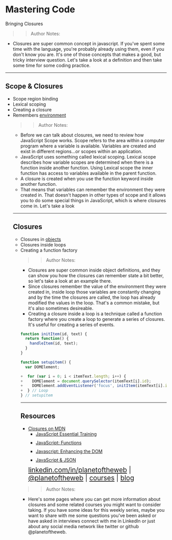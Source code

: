 
<!-- .slide: data-state="title" -->
# Mastering Code
Bringing Closures

>> Author Notes:
- Closures are super common concept in javascript. If you've spent some time with the language, you're probably already using them, even if you don't know you are. It's one of those concepts that makes a good, but tricky interview question. Let's take a look at a definition and then take some time for some coding practice.

---

## Scope & Closures
<ul>
<li class="fragment">Scope region binding</li>
<li class="fragment">Lexical scoping</li>
<li class="fragment">Creating a closure</li>
<li class="fragment">Remembers <a href="http://jsbin.com/dizika/3/edit?js,console">environment</a></li>

>> Author Notes:
- Before we can talk about closures, we need to review how JavaScript Scope works. Scope refers to the area within a computer program where a variable is available. Variables are created and exist in different regions...or scopes within an application.
- JavaScript uses something called lexical scoping. Lexical scope describes how variable scopes are determined when there is a function inside another function. Using Lexical scope the inner function has access to variables available in the parent function.
- A closure is created when you use the function keyword inside another function.
- That means that variables can remember the environment they were created in. That doesn't happen in other types of scope and it allows you to do some special things in JavaScript, which is where closures come in. Let's take a look

---

## Closures
<ul>
<li class="fragment">Closures in <a href="http://jsbin.com/xijibiqada/1/edit?js,console">objects</a></li>
<li class="fragment">Closures inside loops</li>
<li class="fragment">Creating a function factory</li>

>> Author Notes:
- Closures are super common inside object definitions, and they can show you how the closures can remember state a bit better, so let's take a look at an example there.
- Since closures remember the value of the environment they were created in, inside loop those variables are constantly changing and by the time the closures are called, the loop has already modified the values in the loop. That's a common mistake, but it's also sometimes desireable.
- Creating a closure inside a loop is a technique called a function factory where you create a loop to generate a series of closures. It's useful for creating a series of events.

```script.js
function initItem(id, text) {
  return function() {
    handleItem(id, text);
  }
}

function setupitem() {
  var DOMElement;

+  for (var i = 0; i < itemText.length; i++) {
+    DOMElement = document.querySelector(itemText[i].id);
+    DOMElement.addEventListener('focus', initItem(itemText[i].id, itemText[i].text));
+  } // Loop
} // setupitem
```

---
## Resources
<ul>
  <li><a href="https://developer.mozilla.org/en-US/docs/Web/JavaScript/Closures">Closures on MDN</a></li>
  <li style="list-style: none;">
    <ul>
      <li style="margin-bottom: 10px"><a href="https://www.linkedin.com/learning/javascript-essential-training?u=104">JavaScript Essential Training</a></li>
      <li style="margin-bottom: 10px"><a href="https://www.linkedin.com/learning/javascript-functions?u=104">JavaScript: Functions</a></li>
      <li style="margin-bottom: 10px"><a href="https://www.linkedin.com/learning/javascript-enhancing-the-dom?u=104">Javascript: Enhancing the DOM</a></li>
      <li style="margin-bottom: 10px"><a href="https://www.linkedin.com/learning/javascript-and-json?u=104">JavaScript &amp; JSON</a></li>
    </ul>
  <li style="list-style: none; font-size: 1.3rem;"><a href="https://www.linkedin.com/in/planetoftheweb">linkedin.com/in/planetoftheweb</a> | <a href="https://www.twitter.com/planetoftheweb">@planetoftheweb</a> | <a href="https://www.linkedin.com/learning/instructors/ray-villalobos">courses</a> | <a href="https://raybo.org">blog</a></li>
</ul>

>> Author Notes:
- Here's some pages where you can get more information about closures and some related courses you might want to consider taking. If you have some ideas for this weekly series, maybe you want to share with me some questions you've been asked or have asked in interviews connect with me in LinkedIn or just about any social media network like twitter or github @planetoftheweb.
